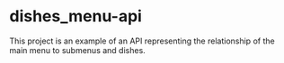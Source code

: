 # dishes_menu-api
This project is an example of an API representing the relationship of the main menu to submenus and dishes.

